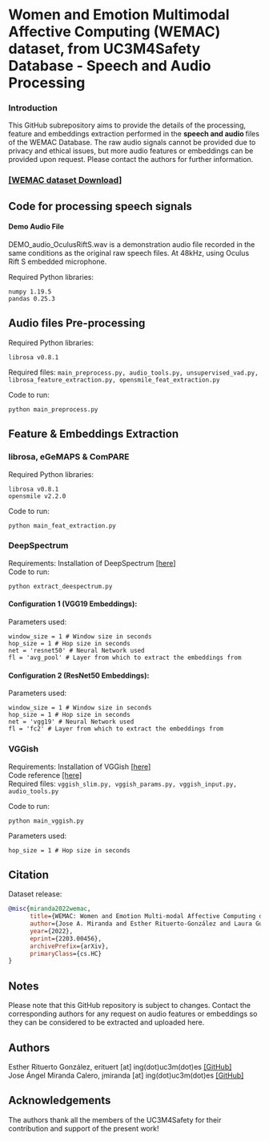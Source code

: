 # Women and Emotion Multimodal Affective Computing (WEMAC) dataset, from UC3M4Safety Database - Speech and Audio Processing

### Introduction
This GitHub subrepository aims to provide the details of the processing, feature and embeddings extraction performed in the <b>speech and audio </b> files of the WEMAC Database. The raw audio signals cannot be provided due to privacy and ethical issues, but more audio features or embeddings can be provided upon request. Please contact the authors for further information.

### <a href="https://www..../">[WEMAC dataset Download]</a>


## Code for processing speech signals

#### Demo Audio File
DEMO_audio_OculusRiftS.wav is a demonstration audio file recorded in the same conditions as the original raw speech files. At 48kHz, using Oculus Rift S embedded microphone.

Required Python libraries:
```
numpy 1.19.5
pandas 0.25.3
```
## Audio files Pre-processing
Required Python libraries:
```
librosa v0.8.1 
```
Required files: ```main_preprocess.py, audio_tools.py, unsupervised_vad.py, librosa_feature_extraction.py, opensmile_feat_extraction.py```

Code to run:
```
python main_preprocess.py 
```

## Feature & Embeddings Extraction

### librosa, eGeMAPS & ComPARE 
Required Python libraries:
```
librosa v0.8.1 
opensmile v2.2.0 
```

Code to run:
```
python main_feat_extraction.py 
```

### DeepSpectrum
Requirements: Installation of DeepSpectrum <a href="https://github.com/DeepSpectrum/DeepSpectrum/">[here]</a> <br />
Code to run:
```
python extract_deespectrum.py 
```

#### Configuration 1 (VGG19 Embeddings):
Parameters used:
```
window_size = 1 # Window size in seconds
hop_size = 1 # Hop size in seconds
net = 'resnet50' # Neural Network used
fl = 'avg_pool' # Layer from which to extract the embeddings from
```

#### Configuration 2 (ResNet50 Embeddings):
Parameters used:
```
window_size = 1 # Window size in seconds
hop_size = 1 # Hop size in seconds
net = 'vgg19' # Neural Network used
fl = 'fc2' # Layer from which to extract the embeddings from
```

### VGGish
Requirements: 
Installation of VGGish <a href="https://github.com/tensorflow/models/tree/master/research/audioset/vggish/">[here]</a> <br />
Code reference <a href="https://colab.research.google.com/drive/1E3CaPAqCai9P9QhJ3WYPNCVmrJU4lAhF">[here]</a> <br />
Required files: ```vggish_slim.py, vggish_params.py, vggish_input.py, audio_tools.py```

Code to run:
```
python main_vggish.py 
```

Parameters used:
```
hop_size = 1 # Hop size in seconds
```


## Citation

Dataset release:
```bibtex
@misc{miranda2022wemac,
      title={WEMAC: Women and Emotion Multi-modal Affective Computing dataset}, 
      author={Jose A. Miranda and Esther Rituerto-González and Laura Gutiérrez-Martín and Clara Luis-Mingueza and Manuel F. Canabal and Alberto Ramírez Bárcenas and Jose M. Lanza-Gutiérrez and Carmen Peláez-Moreno and Celia López-Ongil},
      year={2022},
      eprint={2203.00456},
      archivePrefix={arXiv},
      primaryClass={cs.HC}
}
```

## Notes
Please note that this GitHub repository is subject to changes. Contact the corresponding authors for any request on audio features or embeddings so they can be considered to be extracted and uploaded here.

## Authors
Esther Rituerto González, erituert [at] ing(dot)uc3m(dot)es <a href="https://github.com/erituert/">[GitHub]</a> <br />
Jose Ángel Miranda Calero, jmiranda [at] ing(dot)uc3m(dot)es <a href="https://github.com/JoseCalero">[GitHub]</a> <br />

## Acknowledgements 
The authors thank all the members of the UC3M4Safety for their contribution and support of the present work!
